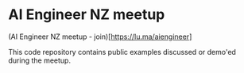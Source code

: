# AI Engineer NZ meetup
(AI Engineer NZ meetup - join)[https://lu.ma/aiengineer]

This code repository contains public examples discussed or demo'ed during the meetup. 
